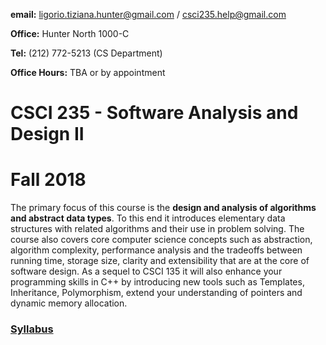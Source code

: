 **email:** ligorio.tiziana.hunter@gmail.com  / csci235.help@gmail.com 

**Office:** Hunter North 1000-C 

**Tel:** (212) 772-5213 (CS Department)

**Office Hours:** TBA or by appointment

# CSCI 235 - Software Analysis and Design II 
# Fall 2018


The primary focus of this course is the **design and analysis of algorithms and abstract data types**. To this end it introduces elementary data structures with related algorithms and their use in problem solving. The course also covers core computer science concepts such as abstraction, algorithm complexity, performance analysis and the tradeoffs between running time, storage size, clarity and extensibility that are at the core of software design. As a sequel to CSCI 135 it will also enhance your programming skills in C++ by introducing new tools such as Templates, Inheritance, Polymorphism, extend your understanding of pointers and dynamic memory allocation.


### [Syllabus](http:tligorio.github.io/CSCI235_Fall2018_Syllabus.pdf)
